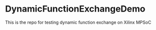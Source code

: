 # DynamicFunctionExchangeDemo
This is the repo for testing dynamic function exchange on Xilinx MPSoC
